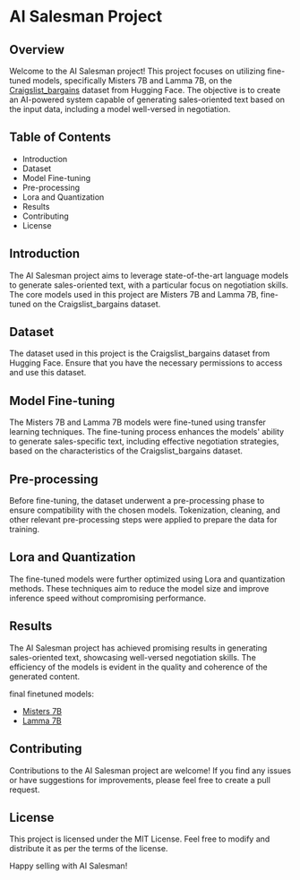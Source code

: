 # AI Salesman Project

## Overview

Welcome to the AI Salesman project! This project focuses on utilizing fine-tuned models, specifically Misters 7B and Lamma 7B, on the [Craigslist_bargains](https://huggingface.co/datasets/craigslist_bargains) dataset from Hugging Face. The objective is to create an AI-powered system capable of generating sales-oriented text based on the input data, including a model well-versed in negotiation.

## Table of Contents

* Introduction
* Dataset
* Model Fine-tuning
* Pre-processing
* Lora and Quantization
* Results
* Contributing
* License

## Introduction

The AI Salesman project aims to leverage state-of-the-art language models to generate sales-oriented text, with a particular focus on negotiation skills. The core models used in this project are Misters 7B and Lamma 7B, fine-tuned on the Craigslist_bargains dataset.

## Dataset

The dataset used in this project is the Craigslist_bargains dataset from Hugging Face. Ensure that you have the necessary permissions to access and use this dataset.

## Model Fine-tuning

The Misters 7B and Lamma 7B models were fine-tuned using transfer learning techniques. The fine-tuning process enhances the models' ability to generate sales-specific text, including effective negotiation strategies, based on the characteristics of the Craigslist_bargains dataset.


## Pre-processing

Before fine-tuning, the dataset underwent a pre-processing phase to ensure compatibility with the chosen models. Tokenization, cleaning, and other relevant pre-processing steps were applied to prepare the data for training.

## Lora and Quantization

The fine-tuned models were further optimized using Lora and quantization methods. These techniques aim to reduce the model size and improve inference speed without compromising performance.

## Results


The AI Salesman project has achieved promising results in generating sales-oriented text, showcasing well-versed negotiation skills. The efficiency of the models is evident in the quality and coherence of the generated content.

final finetuned models:
* [Misters 7B](https://huggingface.co/sanak/llm_seller_1) 
* [Lamma 7B](https://huggingface.co/sanak/Llama-2-7b-chat-hf-salesman-1-final)


## Contributing

Contributions to the AI Salesman project are welcome! If you find any issues or have suggestions for improvements, please feel free to create a pull request.

## License

This project is licensed under the MIT License. Feel free to modify and distribute it as per the terms of the license.

Happy selling with AI Salesman!

